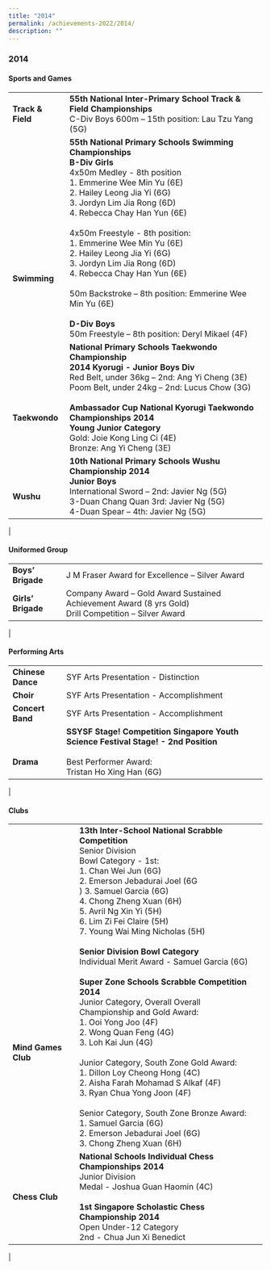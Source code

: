 ```yaml
---
title: "2014"
permalink: /achievements-2022/2014/
description: ""
---
```

### **2014**

#### **Sports and Games**

|  |  |
|---|---|
| **Track & Field** | **55th National Inter-Primary School Track & Field Championships**<br> C-Div Boys 600m – 15th position: Lau Tzu Yang (5G) |
| <br><br><br><br><br><br><br><br>**Swimming** | **55th National Primary Schools Swimming Championships**<br> **B-Div Girls** <br>4x50m Medley - 8th position<br> 1. Emmerine Wee Min Yu (6E)<br> 2. Hailey Leong Jia Yi (6G)<br> 3. Jordyn Lim Jia Rong (6D)<br> 4. Rebecca Chay Han Yun (6E) <br><br>4x50m Freestyle - 8th position: <br>1. Emmerine Wee Min Yu (6E)<br> 2. Hailey Leong Jia Yi (6G)<br> 3. Jordyn Lim Jia Rong (6D) <br>4. Rebecca Chay Han Yun (6E)<br><br> 50m Backstroke – 8th position: Emmerine Wee Min Yu (6E)<br><br> **D-Div Boys**<br> 50m Freestyle – 8th position: Deryl Mikael (4F)   |
|<br><br><br><br> **Taekwondo** | **National Primary Schools Taekwondo Championship**<br> **2014 Kyorugi - Junior Boys Div**<br> Red Belt, under 36kg – 2nd: Ang Yi Cheng (3E)<br> Poom Belt, under 24kg – 2nd: Lucus Chow (3G) <br><br> **Ambassador Cup National Kyorugi Taekwondo Championships 2014**<br> **Young Junior Category**<br> Gold: Joie Kong Ling Ci (4E) <br>Bronze: Ang Yi Cheng (3E)  |
| <br><br>**Wushu** | **10th National Primary Schools Wushu Championship 2014**<br> **Junior Boys**<br>  International Sword – 2nd: Javier Ng (5G)<br> 3-Duan Chang Quan 3rd: Javier Ng (5G)<br> 4-Duan Spear – 4th: Javier Ng (5G) |
|

#### **Uniformed Group**

|  |  |
|---|---|
| **Boys’ Brigade** | J M Fraser Award for Excellence – Silver Award |
| **Girls’ Brigade** | Company Award – Gold Award Sustained Achievement Award (8 yrs Gold) <br>Drill Competition – Silver Award |
|

#### **Performing Arts**

|  |  |
|---|---|
| **Chinese Dance** | SYF Arts Presentation - Distinction |
| **Choir** | SYF Arts Presentation - Accomplishment |
| **Concert Band** | SYF Arts Presentation - Accomplishment |
| <br><br> **Drama** | **SSYSF Stage! Competition Singapore Youth Science Festival Stage! - 2nd Position** <br><br> Best Performer Award: <br>Tristan Ho Xing Han (6G) |
|

#### **Clubs**

|  |  |
|---|---|
|<br><br><br><br><br><br><br><br><br><br><br><br><br> **Mind Games Club** | **13th Inter-School National Scrabble Competition**<br> Senior Division<br> Bowl Category - 1st:<br> 1. Chan Wei Jun (6G)<br> 2. Emerson Jebadurai Joel (6G<br>) 3. Samuel Garcia (6G)<br> 4. Chong Zheng Xuan (6H) <br>5. Avril Ng Xin Yi (5H)<br> 6. Lim Zi Fei Claire (5H)<br> 7. Young Wai Ming Nicholas (5H)<br><br> **Senior Division Bowl Category** <br>Individual Merit Award - Samuel Garcia (6G) <br><br>**Super Zone Schools Scrabble Competition 2014**<br> Junior Category, Overall Overall<br> Championship and Gold Award: <br>1. Ooi Yong Joo (4F)<br> 2. Wong Quan Feng (4G) <br>3. Loh Kai Jun (4G) <br><br>Junior Category, South Zone Gold Award:<br> 1. Dillon Loy Cheong Hong (4C)<br> 2. Aisha Farah Mohamad S Alkaf (4F)<br> 3. Ryan Chua Yong Joon (4F) <br><br>Senior Category, South Zone Bronze Award: <br>1. Samuel Garcia (6G)<br> 2. Emerson Jebadurai Joel (6G)<br> 3. Chong Zheng Xuan (6H) |
| **Chess Club** | **National Schools Individual Chess Championships 2014**<br> Junior Division<br> Medal - Joshua Guan Haomin (4C) <br><br> **1st Singapore Scholastic Chess Championship 2014**<br> Open Under-12 Category<br> 2nd - Chua Jun Xi Benedict |
|
